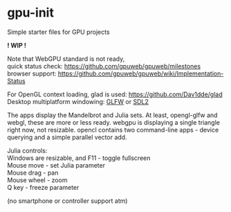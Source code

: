 # gpu-init

Simple starter files for GPU projects

**! WIP !**

Note that WebGPU standard is not ready,<br/>
quick status check: https://github.com/gpuweb/gpuweb/milestones <br/>
browser support: https://github.com/gpuweb/gpuweb/wiki/Implementation-Status <br/>

For OpenGL context loading, glad is used: https://github.com/Dav1dde/glad <br/>
Desktop multiplatform windowing: [GLFW](https://www.glfw.org/) or [SDL2](https://www.libsdl.org/) <br/>

The apps display the Mandelbrot and Julia sets.
At least, opengl-glfw and webgl, these are more or less ready.
webgpu is displaying a single triangle right now, not resizable.
opencl contains two command-line apps - device querying and a simple parallel vector add.

Julia controls:<br/>
Windows are resizable, and F11 - toggle fullscreen<br/>
Mouse move  - set Julia parameter<br/>
Mouse drag  - pan<br/>
Mouse wheel - zoom<br/>
Q key - freeze parameter<br/>

(no smartphone or controller support atm)
